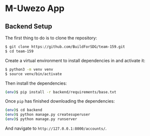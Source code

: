# M-Uwezo App

## Backend Setup

The first thing to do is to clone the repository:

```sh
$ git clone https://github.com/BuildForSDG/team-159.git
$ cd team-159
```

Create a virtual environment to install dependencies in and activate it:

```sh
$ python3 -m venv venv
$ source venv/bin/activate
```

Then install the dependencies:

```sh
(env)$ pip install -r backend/requirements/base.txt
```
Once `pip` has finished downloading the dependencies:
```sh
(env)$ cd backend
(env)$ python manage.py createsuperuser
(env)$ python manage.py runserver
```
And navigate to `http://127.0.0.1:8000/accounts/`.

